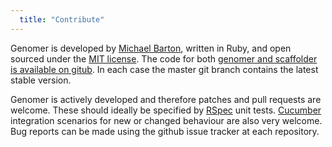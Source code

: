 ```yaml
---
  title: "Contribute"
---
```


Genomer is developed by [Michael Barton][6], written in Ruby, and open sourced
under the [MIT license][1]. The code for both [genomer and scaffolder is
available on gitub][2]. In each case the master git branch contains the
latest stable version.

Genomer is actively developed and therefore patches and pull requests are
welcome. These should ideally be specified by [RSpec][4] unit tests.
[Cucumber][5] integration scenarios for new or changed behaviour are also very
welcome. Bug reports can be made using the github issue tracker at each
repository.

[1]: http://www.opensource.org/licenses/mit-license.php
[2]: http://github.com/next-gs
[4]: http://relishapp.com/rspec
[5]: http://cukes.info/
[6]: http://www.michaelbarton.me.uk/
[7]: http://groups.google.com/group/scaffolder/topics
